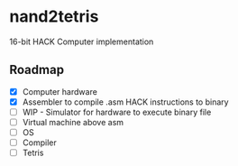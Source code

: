 # nand2tetris
16-bit HACK Computer implementation

## Roadmap
- [x] Computer hardware
- [x] Assembler to compile .asm HACK instructions to binary
- [ ] WIP - Simulator for hardware to execute binary file
- [ ] Virtual machine above asm
- [ ] OS
- [ ] Compiler
- [ ] Tetris
